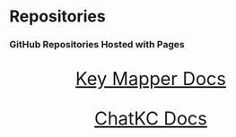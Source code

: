 # Repositories

### GitHub Repositories Hosted with Pages

<style>
big {
  font-size: 32px;
}
</style>
<a href="https://gl513.github.io/keymapper3">
<big>
<p align="center">Key Mapper Docs</p>
</big>

<a href="https://gl513.github.io/chatkc.github.io">
<big>
<p align="center">ChatKC Docs</p>
</big>
